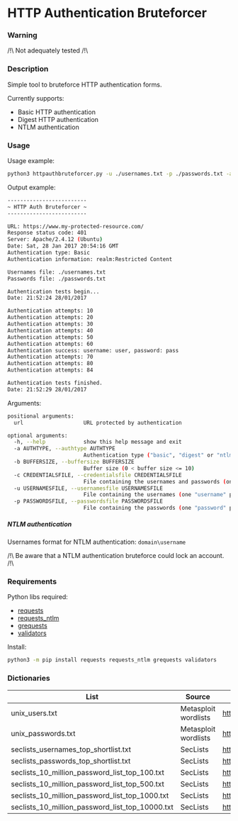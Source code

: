 # HTTP Authentication Bruteforcer

### Warning

/!\ Not adequately tested /!\


### Description

Simple tool to bruteforce HTTP authentication forms.

Currently supports:
* Basic HTTP authentication
* Digest HTTP authentication
* NTLM authentication


### Usage

Usage example:
```sh
python3 httpauthbruteforcer.py -u ./usernames.txt -p ./passwords.txt -a basic https://www.my-protected-resource.com/
```

Output example:

```sh
-------------------------
~ HTTP Auth Bruteforcer ~
-------------------------

URL: https://www.my-protected-resource.com/
Response status code: 401
Server: Apache/2.4.12 (Ubuntu)
Date: Sat, 28 Jan 2017 20:54:16 GMT
Authentication type: Basic
Authentication information: realm:Restricted Content

Usernames file: ./usernames.txt
Passwords file: ./passwords.txt

Authentication tests begin...
Date: 21:52:24 28/01/2017

Authentication attempts: 10
Authentication attempts: 20
Authentication attempts: 30
Authentication attempts: 40
Authentication attempts: 50
Authentication attempts: 60
Authentication success: username: user, password: pass
Authentication attempts: 70
Authentication attempts: 80
Authentication attempts: 84

Authentication tests finished.
Date: 21:52:29 28/01/2017
```

Arguments:
```sh
positional arguments:
  url                   URL protected by authentication

optional arguments:
  -h, --help            show this help message and exit
  -a AUTHTYPE, --authtype AUTHTYPE
                        Authentication type ("basic", "digest" or "ntlm")
  -b BUFFERSIZE, --buffersize BUFFERSIZE
                        Buffer size (0 < buffer size <= 10)
  -c CREDENTIALSFILE, --credentialsfile CREDENTIALSFILE
                        File containing the usernames and passwords (one "username:password" per line)
  -u USERNAMESFILE, --usernamesfile USERNAMESFILE
                        File containing the usernames (one "username" per line)
  -p PASSWORDSFILE, --passwordsfile PASSWORDSFILE
                        File containing the passwords (one "password" per line)
```

##### NTLM authentication

Usernames format for NTLM authentication: `domain\username`

/!\ Be aware that a NTLM authentication bruteforce could lock an account. /!\


### Requirements
Python libs required:
* [requests](https://github.com/kennethreitz/requests)
* [requests_ntlm](https://github.com/requests/requests-ntlm)
* [grequests](https://github.com/kennethreitz/grequests)
* [validators](https://github.com/kvesteri/validators)

Install:
```sh
python3 -m pip install requests requests_ntlm grequests validators
```


### Dictionaries

| List                                            | Source               | Link                                                                                                    |
|-------------------------------------------------|----------------------|---------------------------------------------------------------------------------------------------------|
| unix_users.txt                                  | Metasploit wordlists | https://github.com/rapid7/metasploit-framework/blob/master/data/wordlists/unix_users.txt                |
| unix_passwords.txt                              | Metasploit wordlists | https://github.com/rapid7/metasploit-framework/blob/master/data/wordlists/unix_passwords.txt            |
| seclists_usernames_top_shortlist.txt            | SecLists             | https://github.com/danielmiessler/SecLists/blob/master/Usernames/top_shortlist.txt                      |
| seclists_passwords_top_shortlist.txt            | SecLists             | https://github.com/danielmiessler/SecLists/blob/master/Passwords/top_shortlist.txt                      |
| seclists_10_million_password_list_top_100.txt   | SecLists             | https://github.com/danielmiessler/SecLists/blob/master/Passwords/10_million_password_list_top_100.txt   |
| seclists_10_million_password_list_top_500.txt   | SecLists             | https://github.com/danielmiessler/SecLists/blob/master/Passwords/10_million_password_list_top_500.txt   |
| seclists_10_million_password_list_top_1000.txt  | SecLists             | https://github.com/danielmiessler/SecLists/blob/master/Passwords/10_million_password_list_top_1000.txt  |
| seclists_10_million_password_list_top_10000.txt | SecLists             | https://github.com/danielmiessler/SecLists/blob/master/Passwords/10_million_password_list_top_10000.txt |
